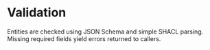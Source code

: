 # Validation

Entities are checked using JSON Schema and simple SHACL parsing. Missing required fields yield errors returned to callers.
